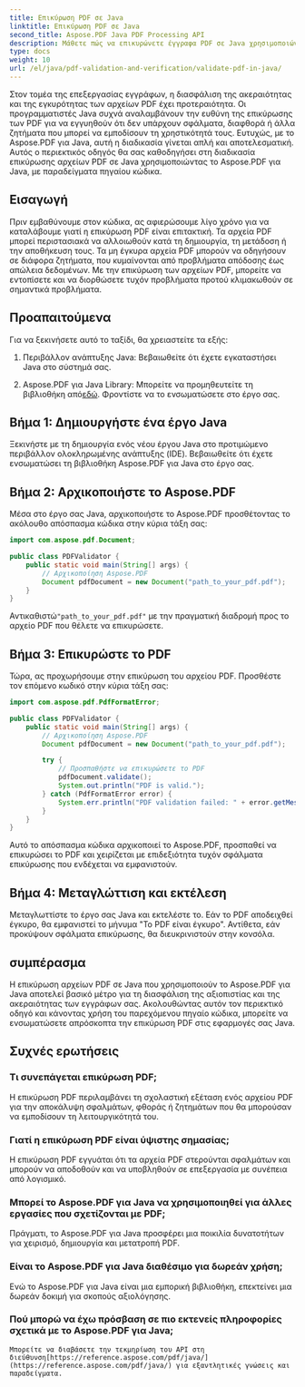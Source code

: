 ```yaml
---
title: Επικύρωση PDF σε Java
linktitle: Επικύρωση PDF σε Java
second_title: Aspose.PDF Java PDF Processing API
description: Μάθετε πώς να επικυρώνετε έγγραφα PDF σε Java χρησιμοποιώντας το Aspose.PDF, διασφαλίζοντας την ακεραιότητα και τη συμμόρφωση των αρχείων PDF σας.
type: docs
weight: 10
url: /el/java/pdf-validation-and-verification/validate-pdf-in-java/
---
```


Στον τομέα της επεξεργασίας εγγράφων, η διασφάλιση της ακεραιότητας και της εγκυρότητας των αρχείων PDF έχει προτεραιότητα. Οι προγραμματιστές Java συχνά αναλαμβάνουν την ευθύνη της επικύρωσης των PDF για να εγγυηθούν ότι δεν υπάρχουν σφάλματα, διαφθορά ή άλλα ζητήματα που μπορεί να εμποδίσουν τη χρηστικότητά τους. Ευτυχώς, με το Aspose.PDF για Java, αυτή η διαδικασία γίνεται απλή και αποτελεσματική. Αυτός ο περιεκτικός οδηγός θα σας καθοδηγήσει στη διαδικασία επικύρωσης αρχείων PDF σε Java χρησιμοποιώντας το Aspose.PDF για Java, με παραδείγματα πηγαίου κώδικα.

## Εισαγωγή

Πριν εμβαθύνουμε στον κώδικα, ας αφιερώσουμε λίγο χρόνο για να καταλάβουμε γιατί η επικύρωση PDF είναι επιτακτική. Τα αρχεία PDF μπορεί περιστασιακά να αλλοιωθούν κατά τη δημιουργία, τη μετάδοση ή την αποθήκευση τους. Τα μη έγκυρα αρχεία PDF μπορούν να οδηγήσουν σε διάφορα ζητήματα, που κυμαίνονται από προβλήματα απόδοσης έως απώλεια δεδομένων. Με την επικύρωση των αρχείων PDF, μπορείτε να εντοπίσετε και να διορθώσετε τυχόν προβλήματα προτού κλιμακωθούν σε σημαντικά προβλήματα.

## Προαπαιτούμενα

Για να ξεκινήσετε αυτό το ταξίδι, θα χρειαστείτε τα εξής:

1. Περιβάλλον ανάπτυξης Java: Βεβαιωθείτε ότι έχετε εγκαταστήσει Java στο σύστημά σας.

2.  Aspose.PDF για Java Library: Μπορείτε να προμηθευτείτε τη βιβλιοθήκη από[εδώ](https://releases.aspose.com/pdf/java/). Φροντίστε να το ενσωματώσετε στο έργο σας.

## Βήμα 1: Δημιουργήστε ένα έργο Java

Ξεκινήστε με τη δημιουργία ενός νέου έργου Java στο προτιμώμενο περιβάλλον ολοκληρωμένης ανάπτυξης (IDE). Βεβαιωθείτε ότι έχετε ενσωματώσει τη βιβλιοθήκη Aspose.PDF για Java στο έργο σας.

## Βήμα 2: Αρχικοποιήστε το Aspose.PDF

Μέσα στο έργο σας Java, αρχικοποιήστε το Aspose.PDF προσθέτοντας το ακόλουθο απόσπασμα κώδικα στην κύρια τάξη σας:

```java
import com.aspose.pdf.Document;

public class PDFValidator {
    public static void main(String[] args) {
        // Αρχικοποίηση Aspose.PDF
        Document pdfDocument = new Document("path_to_your_pdf.pdf");
    }
}
```

 Αντικαθιστώ`"path_to_your_pdf.pdf"` με την πραγματική διαδρομή προς το αρχείο PDF που θέλετε να επικυρώσετε.

## Βήμα 3: Επικυρώστε το PDF

Τώρα, ας προχωρήσουμε στην επικύρωση του αρχείου PDF. Προσθέστε τον επόμενο κωδικό στην κύρια τάξη σας:

```java
import com.aspose.pdf.PdfFormatError;

public class PDFValidator {
    public static void main(String[] args) {
        // Αρχικοποίηση Aspose.PDF
        Document pdfDocument = new Document("path_to_your_pdf.pdf");

        try {
            // Προσπαθήστε να επικυρώσετε το PDF
            pdfDocument.validate();
            System.out.println("PDF is valid.");
        } catch (PdfFormatError error) {
            System.err.println("PDF validation failed: " + error.getMessage());
        }
    }
}
```

Αυτό το απόσπασμα κώδικα αρχικοποιεί το Aspose.PDF, προσπαθεί να επικυρώσει το PDF και χειρίζεται με επιδεξιότητα τυχόν σφάλματα επικύρωσης που ενδέχεται να εμφανιστούν.

## Βήμα 4: Μεταγλώττιση και εκτέλεση

Μεταγλωττίστε το έργο σας Java και εκτελέστε το. Εάν το PDF αποδειχθεί έγκυρο, θα εμφανιστεί το μήνυμα "Το PDF είναι έγκυρο". Αντίθετα, εάν προκύψουν σφάλματα επικύρωσης, θα διευκρινιστούν στην κονσόλα.

## συμπέρασμα

Η επικύρωση αρχείων PDF σε Java που χρησιμοποιούν το Aspose.PDF για Java αποτελεί βασικό μέτρο για τη διασφάλιση της αξιοπιστίας και της ακεραιότητας των εγγράφων σας. Ακολουθώντας αυτόν τον περιεκτικό οδηγό και κάνοντας χρήση του παρεχόμενου πηγαίο κώδικα, μπορείτε να ενσωματώσετε απρόσκοπτα την επικύρωση PDF στις εφαρμογές σας Java.


## Συχνές ερωτήσεις

### Τι συνεπάγεται επικύρωση PDF;
   Η επικύρωση PDF περιλαμβάνει τη σχολαστική εξέταση ενός αρχείου PDF για την αποκάλυψη σφαλμάτων, φθοράς ή ζητημάτων που θα μπορούσαν να εμποδίσουν τη λειτουργικότητά του.

### Γιατί η επικύρωση PDF είναι ύψιστης σημασίας;
   Η επικύρωση PDF εγγυάται ότι τα αρχεία PDF στερούνται σφαλμάτων και μπορούν να αποδοθούν και να υποβληθούν σε επεξεργασία με συνέπεια από λογισμικό.

### Μπορεί το Aspose.PDF για Java να χρησιμοποιηθεί για άλλες εργασίες που σχετίζονται με PDF;
   Πράγματι, το Aspose.PDF για Java προσφέρει μια ποικιλία δυνατοτήτων για χειρισμό, δημιουργία και μετατροπή PDF.

### Είναι το Aspose.PDF για Java διαθέσιμο για δωρεάν χρήση;
   Ενώ το Aspose.PDF για Java είναι μια εμπορική βιβλιοθήκη, επεκτείνει μια δωρεάν δοκιμή για σκοπούς αξιολόγησης.

### Πού μπορώ να έχω πρόσβαση σε πιο εκτενείς πληροφορίες σχετικά με το Aspose.PDF για Java;
    Μπορείτε να διαβάσετε την τεκμηρίωση του API στη διεύθυνση[https://reference.aspose.com/pdf/java/](https://reference.aspose.com/pdf/java/) για εξαντλητικές γνώσεις και παραδείγματα.